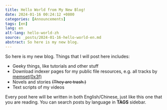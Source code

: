 ```yaml
---
title: Hello World from My New Blog!
date: 2024-01-16 00:24:12 +0800
categories: [Announcements]
tags: [en]
lang: en
alt-lang: hello-world-zh
source: _posts/2024-01-16-hello-world-en.md
abstract: So here is my new blog.
---
```


So here is my new blog. Things that I will post here includes:

- Geeky things, like tutorials and other stuff
- Download indexer pages for my public file resources, e.g. all tracks by [memset(0x3f)](https://audio.com/memset-0x3f)
- Novels and stories ~~(They are trash.)~~
- Text scripts of my videos

Every post here will be written in both English/Chinese, just like this one that you are reading. You can search posts by language in **TAGS** sidebar.
